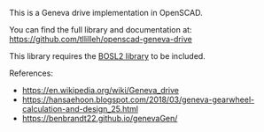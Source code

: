 This is a Geneva drive implementation in OpenSCAD.

You can find the full library and documentation at: https://github.com/tllilleh/openscad-geneva-drive

This library requires the [BOSL2 library](https://github.com/BelfrySCAD/BOSL2) to be included.

References:
- https://en.wikipedia.org/wiki/Geneva_drive
- https://hansaehoon.blogspot.com/2018/03/geneva-gearwheel-calculation-and-design_25.html
- https://benbrandt22.github.io/genevaGen/
